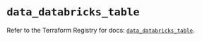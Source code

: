 # `data_databricks_table`

Refer to the Terraform Registry for docs: [`data_databricks_table`](https://registry.terraform.io/providers/databricks/databricks/1.50.0/docs/data-sources/table).
